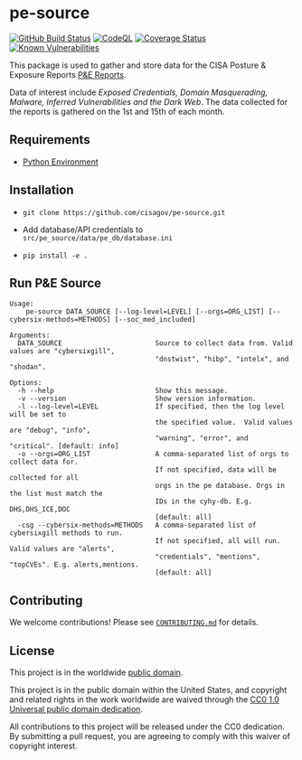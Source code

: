 # pe-source #

[![GitHub Build Status](https://github.com/cisagov/pe-source/workflows/build/badge.svg)](https://github.com/cisagov/pe-source/actions)
[![CodeQL](https://github.com/cisagov/pe-source/workflows/CodeQL/badge.svg)](https://github.com/cisagov/pe-source/actions/workflows/codeql-analysis.yml)
[![Coverage Status](https://coveralls.io/repos/github/cisagov/pe-source/badge.svg?branch=develop)](https://coveralls.io/github/cisagov/pe-source?branch=develop)
[![Known Vulnerabilities](https://snyk.io/test/github/cisagov/pe-source/develop/badge.svg)](https://snyk.io/test/github/cisagov/pe-source)

This package is used to gather and store data for the CISA Posture & Exposure Reports
[P&E Reports](https://github.com/cisagov/pe-reports).

Data of interest include *Exposed Credentials, Domain Masquerading, Malware,
Inferred Vulnerabilities and the Dark Web*. The data collected for the reports
is gathered on the 1st and 15th of each month.

## Requirements ##

- [Python Environment](CONTRIBUTING.md#creating-the-python-virtual-environment)

## Installation ##

- `git clone https://github.com/cisagov/pe-source.git`

- Add database/API credentials to `src/pe_source/data/pe_db/database.ini`

- `pip install -e .`

## Run P&E Source ##

```console
Usage:
    pe-source DATA_SOURCE [--log-level=LEVEL] [--orgs=ORG_LIST] [--cybersix-methods=METHODS] [--soc_med_included]

Arguments:
  DATA_SOURCE                       Source to collect data from. Valid values are "cybersixgill",
                                    "dnstwist", "hibp", "intelx", and "shodan".

Options:
  -h --help                         Show this message.
  -v --version                      Show version information.
  -l --log-level=LEVEL              If specified, then the log level will be set to
                                    the specified value.  Valid values are "debug", "info",
                                    "warning", "error", and "critical". [default: info]
  -o --orgs=ORG_LIST                A comma-separated list of orgs to collect data for.
                                    If not specified, data will be collected for all
                                    orgs in the pe database. Orgs in the list must match the
                                    IDs in the cyhy-db. E.g. DHS,DHS_ICE,DOC
                                    [default: all]
  -csg --cybersix-methods=METHODS   A comma-separated list of cybersixgill methods to run.
                                    If not specified, all will run. Valid values are "alerts",
                                    "credentials", "mentions", "topCVEs". E.g. alerts,mentions.
                                    [default: all]

```

## Contributing ##

We welcome contributions!  Please see [`CONTRIBUTING.md`](CONTRIBUTING.md) for
details.

## License ##

This project is in the worldwide [public domain](LICENSE).

This project is in the public domain within the United States, and
copyright and related rights in the work worldwide are waived through
the [CC0 1.0 Universal public domain
dedication](https://creativecommons.org/publicdomain/zero/1.0/).

All contributions to this project will be released under the CC0
dedication. By submitting a pull request, you are agreeing to comply
with this waiver of copyright interest.
